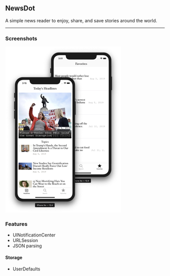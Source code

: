 ## NewsDot

A simple news reader to enjoy, share, and save stories around the world.

---
### Screenshots
![image](/newsDotScreenshots.png)
### Features

- UINotificationCenter
- URLSession
- JSON parsing

#### Storage
- UserDefaults



